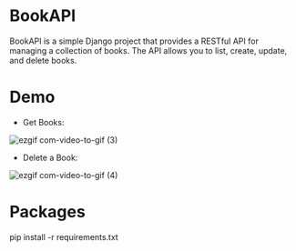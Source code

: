 # BookAPI

BookAPI is a simple Django project that provides a RESTful API for managing a collection of books. The API allows you to list, create, update, and delete books.

# Demo

* Get Books:

![ezgif com-video-to-gif (3)](https://user-images.githubusercontent.com/89397795/226565665-f31c05b2-7338-4c0c-a267-0dc6a1b00b23.gif)

* Delete a Book:

![ezgif com-video-to-gif (4)](https://user-images.githubusercontent.com/89397795/226568633-9049c204-946c-4044-be8e-369a98d2bc3c.gif)

# Packages

pip install -r requirements.txt
